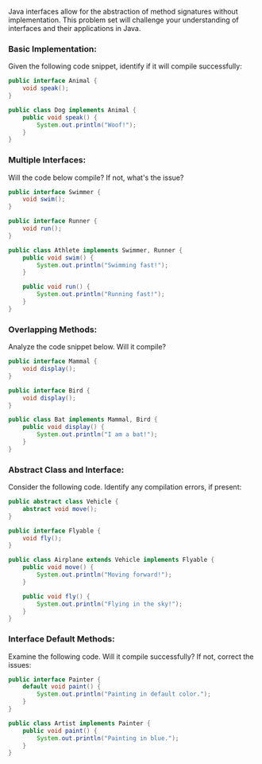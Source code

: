 
Java interfaces allow for the abstraction of method signatures without implementation. This problem set will challenge your understanding of interfaces and their applications in Java.

### **Basic Implementation:**

Given the following code snippet, identify if it will compile successfully:

```Java
public interface Animal {
    void speak();
}

public class Dog implements Animal {
    public void speak() {
        System.out.println("Woof!");
    }
}
```

### **Multiple Interfaces:**

Will the code below compile? If not, what's the issue?

```Java
public interface Swimmer {
    void swim();
}

public interface Runner {
    void run();
}

public class Athlete implements Swimmer, Runner {
    public void swim() {
        System.out.println("Swimming fast!");
    }

    public void run() {
        System.out.println("Running fast!");
    }
}
```

### **Overlapping Methods:**

Analyze the code snippet below. Will it compile?

```Java
public interface Mammal {
    void display();
}

public interface Bird {
    void display();
}

public class Bat implements Mammal, Bird {
    public void display() {
        System.out.println("I am a bat!");
    }
}
```

### **Abstract Class and Interface:**

Consider the following code. Identify any compilation errors, if present:

```Java
public abstract class Vehicle {
    abstract void move();
}

public interface Flyable {
    void fly();
}

public class Airplane extends Vehicle implements Flyable {
    public void move() {
        System.out.println("Moving forward!");
    }

    public void fly() {
        System.out.println("Flying in the sky!");
    }
}
```

### **Interface Default Methods:**

Examine the following code. Will it compile successfully? If not, correct the issues:

```Java
public interface Painter {
    default void paint() {
        System.out.println("Painting in default color.");
    }
}

public class Artist implements Painter {
    public void paint() {
        System.out.println("Painting in blue.");
    }
}
```

